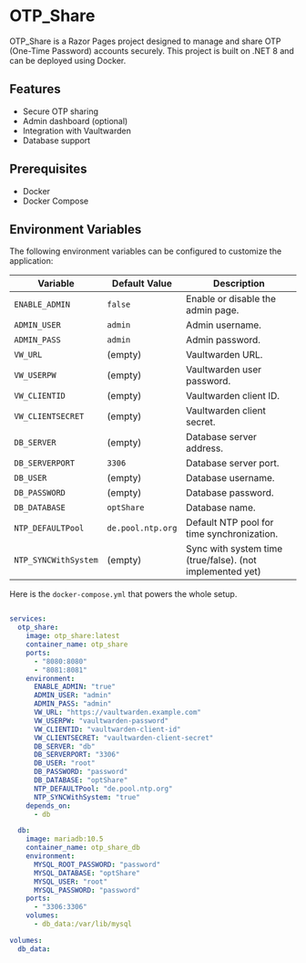 # OTP_Share

OTP_Share is a Razor Pages project designed to manage and share OTP (One-Time Password) accounts securely. This project is built on .NET 8 and can be deployed using Docker.

## Features
- Secure OTP sharing
- Admin dashboard (optional)
- Integration with Vaultwarden
- Database support

## Prerequisites
- Docker
- Docker Compose

## Environment Variables
The following environment variables can be configured to customize the application:

| Variable              | Default Value       | Description                                      |
|-----------------------|---------------------|--------------------------------------------------|
| `ENABLE_ADMIN`        | `false`            | Enable or disable the admin page.               |
| `ADMIN_USER`          | `admin`            | Admin username.                                 |
| `ADMIN_PASS`          | `admin`            | Admin password.                                 |
| `VW_URL`              | (empty)            | Vaultwarden URL.                                |
| `VW_USERPW`           | (empty)            | Vaultwarden user password.                      |
| `VW_CLIENTID`         | (empty)            | Vaultwarden client ID.                          |
| `VW_CLIENTSECRET`     | (empty)            | Vaultwarden client secret.                      |
| `DB_SERVER`           | (empty)            | Database server address.                        |
| `DB_SERVERPORT`       | `3306`             | Database server port.                           |
| `DB_USER`             | (empty)            | Database username.                              |
| `DB_PASSWORD`         | (empty)            | Database password.                              |
| `DB_DATABASE`         | `optShare`         | Database name.                                  |
| `NTP_DEFAULTPool`     | `de.pool.ntp.org`  | Default NTP pool for time synchronization.      |
| `NTP_SYNCWithSystem`  | (empty)            | Sync with system time (true/false).  (not implemented yet)          |


Here is the `docker-compose.yml` that powers the whole setup.
```yaml

services:
  otp_share:
    image: otp_share:latest
    container_name: otp_share
    ports:
      - "8080:8080"
      - "8081:8081"
    environment:
      ENABLE_ADMIN: "true"
      ADMIN_USER: "admin"
      ADMIN_PASS: "admin"
      VW_URL: "https://vaultwarden.example.com"
      VW_USERPW: "vaultwarden-password"
      VW_CLIENTID: "vaultwarden-client-id"
      VW_CLIENTSECRET: "vaultwarden-client-secret"
      DB_SERVER: "db"
      DB_SERVERPORT: "3306"
      DB_USER: "root"
      DB_PASSWORD: "password"
      DB_DATABASE: "optShare"
      NTP_DEFAULTPool: "de.pool.ntp.org"
      NTP_SYNCWithSystem: "true"
    depends_on:
      - db

  db:
    image: mariadb:10.5
    container_name: otp_share_db
    environment:
      MYSQL_ROOT_PASSWORD: "password"
      MYSQL_DATABASE: "optShare"
      MYSQL_USER: "root"
      MYSQL_PASSWORD: "password"
    ports:
      - "3306:3306"
    volumes:
      - db_data:/var/lib/mysql

volumes:
  db_data:
```